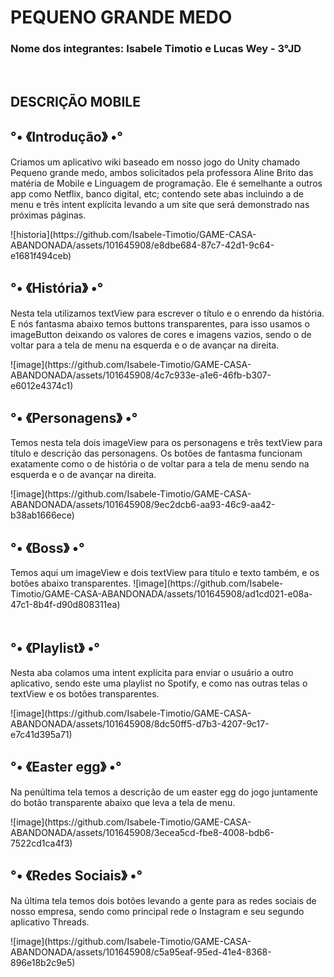 <h1>PEQUENO GRANDE MEDO</h1>
<h3> Nome dos integrantes: Isabele Timotio e Lucas Wey - 3°JD </h3>
<br>
<h2>DESCRIÇÃO MOBILE</h2>
<h2>°• 《Introdução》 •°</h2>
<p> Criamos um aplicativo wiki baseado em nosso jogo do Unity chamado Pequeno grande medo, ambos solicitados pela professora Aline Brito das matéria de Mobile e Linguagem de programação.
Ele é semelhante a outros app como Netflix, banco digital, etc; contendo sete abas incluindo a de menu e três intent explícita levando a um site que será demonstrado nas próximas páginas. </p>
![historia](https://github.com/Isabele-Timotio/GAME-CASA-ABANDONADA/assets/101645908/e8dbe684-87c7-42d1-9c64-e1681f494ceb)
<br>

<h2>°• 《História》 •° </h2>
<p> Nesta tela utilizamos textView para escrever o título e o enrendo da história. E nós fantasma abaixo temos buttons transparentes, para isso usamos o imageButton deixando os valores de cores e imagens vazios, sendo o de voltar para a tela de menu na esquerda e o de avançar na direita. </p>
![image](https://github.com/Isabele-Timotio/GAME-CASA-ABANDONADA/assets/101645908/4c7c933e-a1e6-46fb-b307-e6012e4374c1)

<br>

<h2>°• 《Personagens》 •° </h2>
<p> Temos nesta tela dois imageView para os personagens e três textView para título e descrição das personagens. Os botões de fantasma funcionam exatamente como o de história o de voltar para a tela de menu sendo na esquerda e o de avançar na direita. </p>
![image](https://github.com/Isabele-Timotio/GAME-CASA-ABANDONADA/assets/101645908/9ec2dcb6-aa93-46c9-aa42-b38ab1666ece)

<br>

<h2>°• 《Boss》 •°</h2>
Temos aqui um imageView e dois textView para título e texto também, e os botões abaixo transparentes. 
![image](https://github.com/Isabele-Timotio/GAME-CASA-ABANDONADA/assets/101645908/ad1cd021-e08a-47c1-8b4f-d90d808311ea)

<br>
<br>

<h2>°• 《Playlist》 •°</h2>
<p> Nesta aba colamos uma intent explícita para enviar o usuário a outro aplicativo, sendo este uma playlist no Spotify, e como nas outras telas o textView e os botões transparentes. </p>
![image](https://github.com/Isabele-Timotio/GAME-CASA-ABANDONADA/assets/101645908/8dc50ff5-d7b3-4207-9c17-e7c41d395a71)

<br>

<h2>°• 《Easter egg》 •°</h2>
<p> Na penúltima tela temos a descrição de um easter egg do jogo juntamente do botão transparente abaixo que leva a tela de menu. </p>
![image](https://github.com/Isabele-Timotio/GAME-CASA-ABANDONADA/assets/101645908/3ecea5cd-fbe8-4008-bdb6-7522cd1ca4f3)

<h2>°• 《Redes Sociais》 •°</h2>
<p> Na última tela temos dois botões levando a gente para as redes sociais de nosso empresa, sendo como principal rede o Instagram e seu segundo aplicativo Threads. </p>
![image](https://github.com/Isabele-Timotio/GAME-CASA-ABANDONADA/assets/101645908/c5a95eaf-95ed-41e4-8368-896e18b2c9e5)
